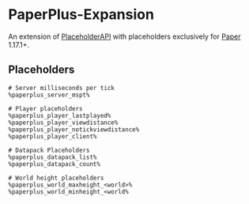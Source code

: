 # PaperPlus-Expansion
An extension of [PlaceholderAPI](https://placeholderapi.com/) with placeholders exclusively for [Paper](https://papermc.io/) 1.17.1+.

## Placeholders
```
# Server milliseconds per tick
%paperplus_server_mspt%

# Player placeholders
%paperplus_player_lastplayed%
%paperplus_player_viewdistance%
%paperplus_player_notickviewdistance%
%paperplus_player_client%

# Datapack Placeholders
%paperplus_datapack_list%
%paperplus_datapack_count%

# World height placeholders
%paperplus_world_maxheight_<world>%
%paperplus_world_minheight_<world%

```
